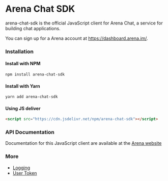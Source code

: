# Arena Chat SDK

arena-chat-sdk is the official JavaScript client for Arena Chat, a service for building chat applications.

You can sign up for a Arena account at https://dashboard.arena.im/.

### Installation

#### Install with NPM

```bash
npm install arena-chat-sdk
```

#### Install with Yarn

```bash
yarn add arena-chat-sdk
```

#### Using JS deliver

```html
<script src="https://cdn.jsdelivr.net/npm/arena-chat-sdk"></script>
```

### API Documentation

Documentation for this JavaScript client are available at the [Arena website](https://arena.im)

### More

- [Logging](docs/logging.md)
- [User Token](docs/userToken.md)
